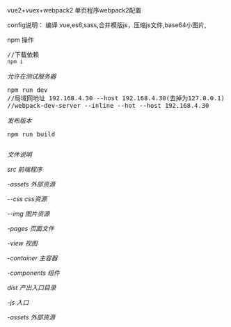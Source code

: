vue2+vuex+webpack2
单页程序webpack2配置

config说明：
编译 vue,es6,sass,合并模版js，压缩js文件,base64小图片,

npm 操作
<pre>
//下载依赖
<code>npm i</code>

<i>允许在测试服务器</i>
<p>npm run dev
//局域网地址 192.168.4.30 --host 192.168.4.30(去掉为127.0.0.1)
//webpack-dev-server --inline --hot --host 192.168.4.30

<i>发布版本</i>
<p>npm run build
</pre>
<i>文件说明
<p>src 前端程序
<p>-assets 外部资源
<p>--css css资源
<p>--img 图片资源
<p>-pages 页面文件
<p>-view 视图
<p>-container 主容器
<p>-components 组件
<p>dist 产出入口目录
<p>-js 入口
<p>-assets 外部资源
</pre>
